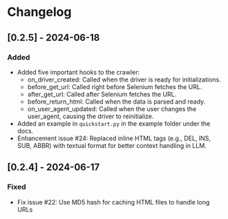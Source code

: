# Changelog

## [0.2.5] - 2024-06-18
### Added
- Added five important hooks to the crawler:
  - on_driver_created: Called when the driver is ready for initializations.
  - before_get_url: Called right before Selenium fetches the URL.
  - after_get_url: Called after Selenium fetches the URL.
  - before_return_html: Called when the data is parsed and ready.
  - on_user_agent_updated: Called when the user changes the user_agent, causing the driver to reinitialize.
- Added an example in `quickstart.py` in the example folder under the docs.
- Enhancement issue #24: Replaced inline HTML tags (e.g., DEL, INS, SUB, ABBR) with textual format for better context handling in LLM.


## [0.2.4] - 2024-06-17
### Fixed
- Fix issue #22: Use MD5 hash for caching HTML files to handle long URLs
